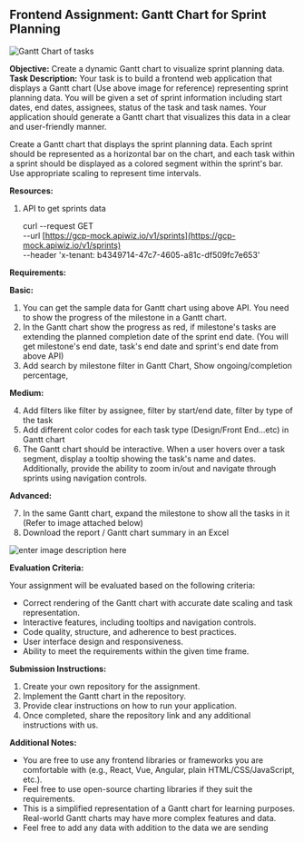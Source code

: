 ## Frontend Assignment: Gantt Chart for Sprint Planning

![Gantt Chart of tasks](https://gcp-developer-acme-api.apiwiz.io/v2/image-v2/client-1/5e4d89a6/image-VmpkF5iCD-8LPLZEHpFY7.png?type=s3)

**Objective:** Create a dynamic Gantt chart to visualize sprint planning data. 
**Task Description:** Your task is to build a frontend web application that displays a Gantt chart (Use above image for reference) representing sprint planning data. You will be given a set of sprint information including start dates, end dates, assignees, status of the task and task names. Your application should generate a Gantt chart that visualizes this  data  in a clear and user-friendly manner. 

Create a Gantt chart that displays the sprint planning data. Each sprint should be represented as a horizontal bar on the chart, and each task within a sprint should be displayed as a colored segment within the sprint's bar. Use appropriate scaling to represent time intervals.

**Resources:**

1. API to get sprints data

    curl --request GET \
  --url [https://gcp-mock.apiwiz.io/v1/sprints](https://gcp-mock.apiwiz.io/v1/sprints) \
  --header 'x-tenant: b4349714-47c7-4605-a81c-df509fc7e653'


**Requirements:** 

**Basic:**
1. You can get the sample data for Gantt chart using above API. You need to show the progress of the milestone in a Gantt chart.  
2. In the Gantt chart show the progress as red, if milestone's tasks are extending the planned completion date of the sprint end date. (You will get milestone's end date, task's end date and sprint's end date from above API)
3.  Add search by milestone filter in Gantt Chart, Show ongoing/completion percentage, 

**Medium:**

4. Add filters like filter by assignee, filter by start/end date, filter by type of the task
5. Add different color codes for each task type (Design/Front End...etc) in Gantt chart
6. The Gantt chart should be interactive. When a user hovers over a task segment, display a tooltip showing the task's name and dates. Additionally, provide the ability to zoom in/out and navigate through sprints using navigation controls.

**Advanced:**

7. In the same Gantt chart, expand the milestone to show all the tasks in it (Refer to image attached below)
8. Download the report / Gantt chart summary in an Excel

![enter image description here](https://gcp-developer-acme-api.apiwiz.io/v2/image-v2/client-1/5e4d89a6/screenshot-2023-08-11-at-12-54-00-pm-xMvZnGeZkMGb1mvXN-MGn.png?type=s3)

**Evaluation Criteria:**

Your assignment will be evaluated based on the following criteria:

-   Correct rendering of the Gantt chart with accurate date scaling and task representation.
-   Interactive features, including tooltips and navigation controls.
-   Code quality, structure, and adherence to best practices.
-   User interface design and responsiveness.
-   Ability to meet the requirements within the given time frame.

**Submission Instructions:**

1.  Create your own repository for the assignment.
2.  Implement the Gantt chart in the repository.
3.  Provide clear instructions on how to run your application.
4.  Once completed, share the repository link and any additional instructions with us.
    

**Additional Notes:**

-   You are free to use any frontend libraries or frameworks you are comfortable with (e.g., React, Vue, Angular, plain HTML/CSS/JavaScript, etc.).
-   Feel free to use open-source charting libraries if they suit the requirements.
-   This is a simplified representation of a Gantt chart for learning purposes. Real-world Gantt charts may have more complex features and data.
-   Feel free to add any data with addition to the data we are sending
